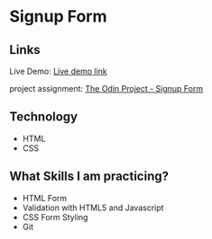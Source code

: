 # Signup Form

## Links
Live Demo: [Live demo link](https://imaginary-signup-form.netlify.app/)

project assignment: [The Odin Project - Signup Form](https://www.theodinproject.com/lessons/node-path-intermediate-html-and-css-sign-up-form)

## Technology
- HTML
- CSS


## What Skills I am practicing?
- HTML Form
- Validation with HTML5 and Javascript
- CSS Form Styling
- Git